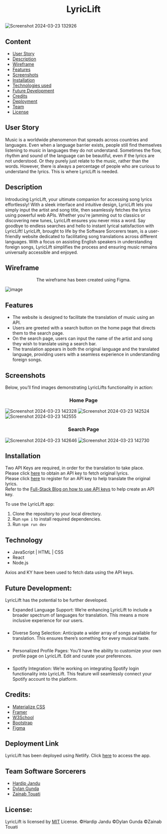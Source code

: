 # <p align="center">LyricLift
![Screenshot 2024-03-23 132926](https://github.com/HJandu/LyricLift/assets/116304118/49501585-3dc1-4158-9421-46b0a3ac8190)


## Content 
* [User Story](#userstory-header)
* [Description](#descr-header)
* [Wireframe](#wireframe-header)
* [Features](#feat-header)
* [Screenshots](#screen-header)
* [Installation](#install-header)
* [Technologies used](#tech-header)
* [Future Development](#dev-header)
* [Credits](#cred-header)
* [Deployment](#deploy-header)
* [Team](#coll-header)
* [License](#lic-header)

## <a id="userstory-header"></a> User Story
Music is a worldwide phenomenon that spreads across countries and languages. Even when a language barrier exists, people still find themselves listening to music in languages they do not understand. Sometimes the flow, rhythm and sound of the language can be beautiful, even if the lyrics are not understood. Or they purely just relate to the music, rather than the words. However, there is always a percentage of people who are curious to understand the lyrics. This is where LyricLift is needed. 

## <a id="descr-header"></a> Description
Introducing LyricLift, your ultimate companion for accessing song lyrics effortlessly! With a sleek interface and intuitive design, LyricLift lets you simply input the artist and song title, then seamlessly fetches the lyrics using powerful web APIs. Whether you're jamming out to classics or discovering new tunes, LyricLift ensures you never miss a word. Say goodbye to endless searches and hello to instant lyrical satisfaction with LyricLift!
LyricLift, brought to life by the Software Sorcerers team, is a user-friendly website dedicated to facilitating song translations across different languages. With a focus on assisting English speakers in understanding foreign songs, LyricLift simplifies the process and ensuring music remains universally accessible and enjoyed.

## <a id="wireframe-header"></a> Wireframe
<p align="center"> The wireframe has been created using Figma.

![image](https://github.com/HJandu/LyricLift/assets/116304118/cada61b5-6eb6-45c7-bf96-9498be4ffebb)

## <a id="feat-header"></a>Features
- The website is designed to facilitate the translation of music using an API.
- Users are greeted with a search button on the home page that directs them to the search page.
- On the search page, users can input the name of the artist and song they wish to translate using a search bar.
- The translation appears in both the original language and the translated language, providing users with a seamless experience in understanding foreign songs.

## <a id="screen-header"></a>Screenshots
Below, you’ll find images demonstrating LyricLifts functionality in action:
### <p align="center">Home Page
![Screenshot 2024-03-23 142328](https://github.com/HJandu/LyricLift/assets/116304118/c4d70052-0fd5-4161-a862-aa317c7fa524)
![Screenshot 2024-03-23 142524](https://github.com/HJandu/LyricLift/assets/116304118/199ef68a-ff7b-4a79-8f0f-d0ef96c2e17b)
![Screenshot 2024-03-23 142555](https://github.com/HJandu/LyricLift/assets/116304118/ffad5b6d-2feb-498b-a054-9b5289c6747b)

### <p align="center">Search Page
![Screenshot 2024-03-23 142646](https://github.com/HJandu/LyricLift/assets/116304118/e7e876b2-eb13-4ac4-94a8-ba5bbfdf1bcf)
![Screenshot 2024-03-23 142730](https://github.com/HJandu/LyricLift/assets/116304118/51b0692c-b51c-4135-90aa-feb5be2016bf)

## <a id="install-header"></a> Installation
Two API Keys are required, in order for the translation to take place. <br>
Please click [here](https://lyrics.ovh/) to obtain an API key to fetch original lyrics. <br>
Please click [here](https://rapidapi.com/microsoft-azure-org-microsoft-cognitive-services/api/microsoft-translator-text) to register for an API key to help translate the original lyrics. <br> 
Refer to the [Full-Stack Blog on how to use API keys](https://coding-boot-camp.github.io/full-stack/apis/how-to-use-api-keys) to help create an API key. <br>

To use the LyricLift app:
1) Clone the repository to your local directory.
2) Run `npm i` to install required dependencies.
3) Run `npm run dev`

## <a id="tech-header"></a>Technology
- JavaScript | HTML | CSS
- React
- Node.js

Axios and KY have been used to fetch data using the API keys. 
  
## <a id="dev-header"></a>Future Development:
LyricLift has the potential to be further developed. 
- Expanded Language Support: We’re enhancing LyricLift to include a broader spectrum of languages for translation. This means a more inclusive experience for our users.
###
- Diverse Song Selection: Anticipate a wider array of songs available for translation. This ensures there’s something for every musical taste.
###
- Personalized Profile Pages: You’ll have the ability to customize your own profile page on LyricLift. Edit and curate your preferences.
###
- Spotify Integration: We’re working on integrating Spotify login functionality into LyricLift. This feature will seamlessly connect your Spotify account to the platform.
  
## <a id="cred-header"></a>Credits:
* [Materialize CSS](https://materializecss.com)
* [Framer](https://www.framer.com/motion/animation/)
* [W3School](https://www.w3schools.com)
* [Bootstrap](https://getbootstrap.com)
* [Figma](https://www.figma.com)

## <a id="deploy-header"></a>Deployment Link
LyricLift has been deployed using Netlify. 
Click [here](https://lyriclift.netlify.app/) to access the app.

## <a id="coll-header"></a> Team Software Sorcerers 
* [Hardip Jandu](https://github.com/HJandu)
* [Dylan Gunda](https://github.com/ohhmydeezy)
* [Zainab Touati](https://github.com/Zai-hub)

## <a id="lic-header"></a>License:
LyricLift is licensed by [MIT](https://github.com/HJandu/LyricLift/tree/main?tab=MIT-1-ov-file) License. &copy;Hardip Jandu &copy;Dylan Gunda  &copy;Zainab Touati

